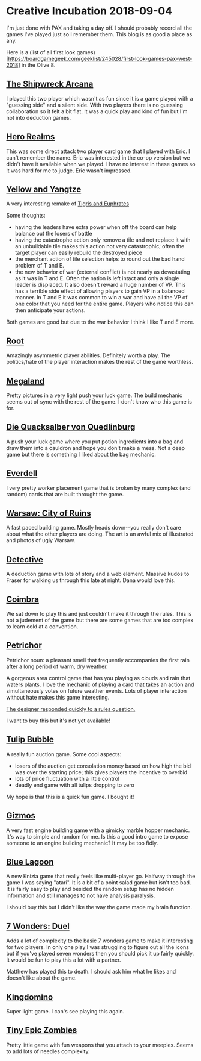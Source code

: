
# Creative Incubation 2018-09-04

I'm just done with PAX and taking a day off. I should probably record
all the games I've played just so I remember them. This blog is as
good a place as any.

Here is a (list of all first look games)[https://boardgamegeek.com/geeklist/245028/first-look-games-pax-west-2018] in the Olive 8.

## [The Shipwreck Arcana](https://boardgamegeek.com/boardgame/220517/shipwreck-arcana)

I played this two player which wasn't as fun since it is a game played
with a "guessing side" and a silent side. With two players there is no
guessing collaboration so it felt a bit flat. It was a quick play and
kind of fun but I'm not into deduction games.

## [Hero Realms](https://boardgamegeek.com/boardgame/198994/hero-realms)

This was some direct attack two player card game that I played with
Eric. I can't remember the name. Eric was interested in the co-op
version but we didn't have it available when we played. I have no
interest in these games so it was hard for me to judge. Eric wasn't
impressed.

## [Yellow and Yangtze](https://boardgamegeek.com/boardgame/244114/yellow-yangtze)

A very interesting remake of [Tigris and Euphrates]()

Some thoughts:

- having the leaders have extra power when off the board can help
  balance out the losers of battle
- having the catastrophe action only remove a tile and not replace it
  with an unbuildable tile makes this action not very catastrophic;
  often the target player can easily rebuild the destroyed piece
- the merchant action of tile selection helps to round out the bad
  hand problem of T and E.
- the new behavior of war (external conflict) is not nearly as
  devastating as it was in T and E. Often the nation is left intact
  and only a single leader is displaced. It also doesn't reward a huge
  number of VP. This has a terrible side effect of allowing players to
  gain VP in a balanced manner. In T and E it was common to win a war
  and have all the VP of one color that you need for the entire
  game. Players who notice this can then anticipate your actions.

Both games are good but due to the war behavior I think I like T and E
more.

## [Root](https://boardgamegeek.com/boardgame/237182/root)

Amazingly asymmetric player abilities. Definitely worth a play. The
politics/hate of the player interaction makes the rest of the game
worthless.

## [Megaland](https://boardgamegeek.com/boardgame/251293/megaland)

Pretty pictures in a very light push your luck game. The build
mechanic seems out of sync with the rest of the game. I don't know who
this game is for.

## [Die Quacksalber von Quedlinburg](https://boardgamegeek.com/boardgame/244521/quacks-quedlinburg)

A push your luck game where you put potion ingredients into a bag and
draw them into a cauldron and hope you don't make a mess. Not a deep
game but there is something I liked about the bag mechanic.

## [Everdell](https://boardgamegeek.com/boardgame/199792/everdell)

I very pretty worker placement game that is broken by many complex
(and random) cards that are built throught the game.

## [Warsaw: City of Ruins](https://boardgamegeek.com/boardgame/206803/warsaw-city-ruins)

A fast paced building game. Mostly heads down--you really don't care
about what the other players are doing. The art is an awful mix of
illustrated and photos of ugly Warsaw.

## [Detective](https://boardgamegeek.com/boardgame/223321/detective-modern-crime-board-game)

A deduction game with lots of story and a web element. Massive kudos
to Fraser for walking us through this late at night. Dana would love
this.

## [Coimbra](https://boardgamegeek.com/boardgame/245638/coimbra)

We sat down to play this and just couldn't make it through the
rules. This is not a judement of the game but there are some games
that are too complex to learn cold at a convention.

## [Petrichor](https://boardgamegeek.com/boardgame/210274/petrichor)

Petrichor noun: a pleasant smell that frequently accompanies the first
rain after a long period of warm, dry weather.

A gorgeous area control game that has you playing as clouds and rain
that waters plants. I love the mechanic of playing a card that takes
an action and simultaneously votes on future weather events. Lots of
player interaction without hate makes this game interesting.

[The designer responded quickly to a rules question.](https://boardgamegeek.com/thread/2053399/weather-effect-wind)

I want to buy this but it's not yet available!

## [Tulip Bubble](https://boardgamegeek.com/boardgame/229414/tulip-bubble)

A really fun auction game. Some cool aspects:

- losers of the auction get consolation money based on how high the
  bid was over the starting price; this gives players the incentive to
  overbid
- lots of price fluctuation with a little control
- deadly end game with all tulips dropping to zero

My hope is that this is a quick fun game. I bought it!

## [Gizmos](https://boardgamegeek.com/boardgame/246192/gizmos)

A very fast engine building game with a gimicky marble hopper
mechanic. It's way to simple and random for me. Is this a good intro
game to expose someone to an engine building mechanic? It may be too
fidly.

## [Blue Lagoon](https://boardgamegeek.com/boardgame/244331/blue-lagoon)

A new Knizia game that really feels like multi-player go. Halfway
through the game I was saying "atari". It is a bit of a point salad
game but isn't too bad. It is fairly easy to play and besided the
random setup has no hidden information and still manages to not have
analysis paralysis.

I should buy this but I didn't like the way the game made my brain
function.

## [7 Wonders: Duel](https://boardgamegeek.com/boardgame/173346/7-wonders-duel)

Adds a lot of complexity to the basic 7 wonders game to make it
interesting for two players. In only one play I was struggling to
figure out all the icons but if you've played seven wonders then you
should pick it up fairly quickly. It would be fun to play this 
a lot with a partner.

Matthew has played this to death. I should ask him what he likes and
doesn't like about the game.

## [Kingdomino](https://boardgamegeek.com/boardgame/204583/kingdomino)

Super light game. I can's see playing this again.

## [Tiny Epic Zombies](https://boardgamegeek.com/boardgame/244536/tiny-epic-zombies)

Pretty little game with fun weapons that you attach to your
meeples. Seems to add lots of needles complexity.

